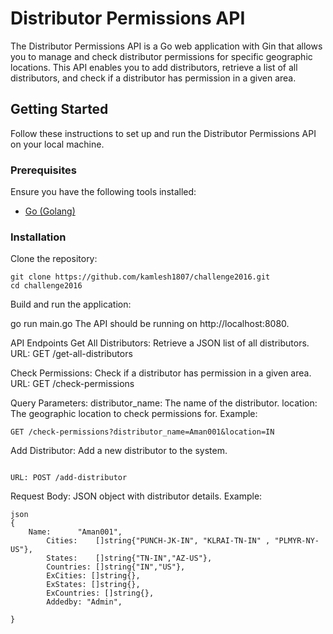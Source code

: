 # Distributor Permissions API

The Distributor Permissions API is a Go web application with Gin that allows you to manage and check distributor permissions for specific geographic locations. This API enables you to add distributors, retrieve a list of all distributors, and check if a distributor has permission in a given area.

## Getting Started

Follow these instructions to set up and run the Distributor Permissions API on your local machine.

### Prerequisites

Ensure you have the following tools installed:

- [Go (Golang)](https://golang.org/dl/)

### Installation

 Clone the repository:

```
git clone https://github.com/kamlesh1807/challenge2016.git
cd challenge2016

```
   
   
   
Build and run the application:

go run main.go
The API should be running on http://localhost:8080.

API Endpoints
Get All Distributors: Retrieve a JSON list of all distributors.
URL: GET /get-all-distributors

Check Permissions: Check if a distributor has permission in a given area.
URL: GET /check-permissions

Query Parameters:
distributor_name: The name of the distributor.
location: The geographic location to check permissions for.
Example:
```
GET /check-permissions?distributor_name=Aman001&location=IN

```


Add Distributor: Add a new distributor to the system.
```

URL: POST /add-distributor

```
Request Body: JSON object with distributor details.
Example:
```
json
{
    Name:      "Aman001",
		Cities:    []string{"PUNCH-JK-IN", "KLRAI-TN-IN" , "PLMYR-NY-US"},
		States:    []string{"TN-IN","AZ-US"},
		Countries: []string{"IN","US"},
		ExCities: []string{},
		ExStates: []string{},
		ExCountries: []string{},
		Addedby: "Admin",

}

```

    